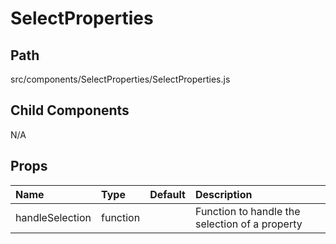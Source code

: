 # SelectProperties

## Path
src/components/SelectProperties/SelectProperties.js

## Child Components
N/A

## Props

| Name | Type | Default | Description |
|:-----|:-----|:-----|:-----|
| handleSelection | function |  | Function to handle the selection of a property |

